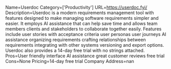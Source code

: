 Name=Userdoc
Category=['Productivity']
URL=https://userdoc.fyi/
Description=Userdoc is a modern requirements management tool with features designed to make managing software requirements simpler and easier. It employs AI assistance that can help save time and allows team members clients and stakeholders to collaborate together easily. Features include user stories with acceptance criteria user personas user journeys AI assistance organizing requirements crafting relationships between requirements integrating with other systems versioning and export options. Userdoc also provides a 14-day free trial with no strings attached.
Pros=User friendly interface AI assistance great customer reviews free trial
Cons=None
Pricing=14-day free trial
Company Address=nan
